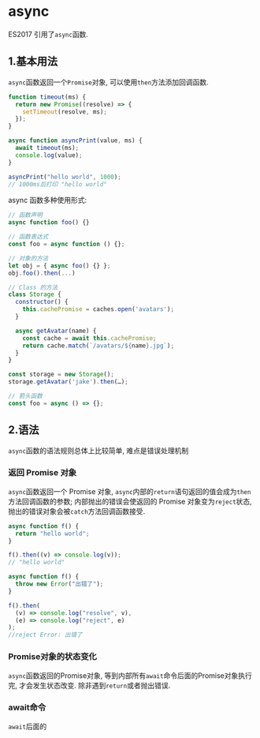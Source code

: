 # async

ES2017 引用了`async`函数.

## 1.基本用法

`async`函数返回一个`Promise`对象, 可以使用`then`方法添加回调函数.

```js
function timeout(ms) {
  return new Promise((resolve) => {
    setTimeout(resolve, ms);
  });
}

async function asyncPrint(value, ms) {
  await timeout(ms);
  console.log(value);
}

asyncPrint("hello world", 1000);
// 1000ms后打印 "hello world"
```

async 函数多种使用形式:

```js
// 函数声明
async function foo() {}

// 函数表达式
const foo = async function () {};

// 对象的方法
let obj = { async foo() {} };
obj.foo().then(...)

// Class 的方法
class Storage {
  constructor() {
    this.cachePromise = caches.open('avatars');
  }

  async getAvatar(name) {
    const cache = await this.cachePromise;
    return cache.match(`/avatars/${name}.jpg`);
  }
}

const storage = new Storage();
storage.getAvatar('jake').then(…);

// 箭头函数
const foo = async () => {};
```

## 2.语法

`async`函数的语法规则总体上比较简单, 难点是错误处理机制

### 返回 Promise 对象

`async`函数返回一个 Promise 对象, `async`内部的`return`语句返回的值会成为`then`方法回调函数的参数; 内部抛出的错误会使返回的 Promise 对象变为`reject`状态, 抛出的错误对象会被`catch`方法回调函数接受.

```js
async function f() {
  return "hello world";
}

f().then((v) => console.log(v));
// "hello world"
```

```js
async function f() {
  throw new Error("出错了");
}

f().then(
  (v) => console.log("resolve", v),
  (e) => console.log("reject", e)
);
//reject Error: 出错了
```

### Promise对象的状态变化

`async`函数返回的Promise对象, 等到内部所有`await`命令后面的Promise对象执行完, 才会发生状态改变. 除非遇到`return`或者抛出错误.

### await命令

`await`后面的
